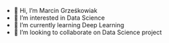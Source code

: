 - 👋 Hi, I’m Marcin Grześkowiak
- 👀 I’m interested in Data Science
- 🌱 I’m currently learning Deep Learning
- 💞️ I’m looking to collaborate on Data Science project


<!---
Marcingrze/Marcingrze is a ✨ special ✨ repository because its `README.md` (this file) appears on your GitHub profile.
You can click the Preview link to take a look at your changes.
--->
